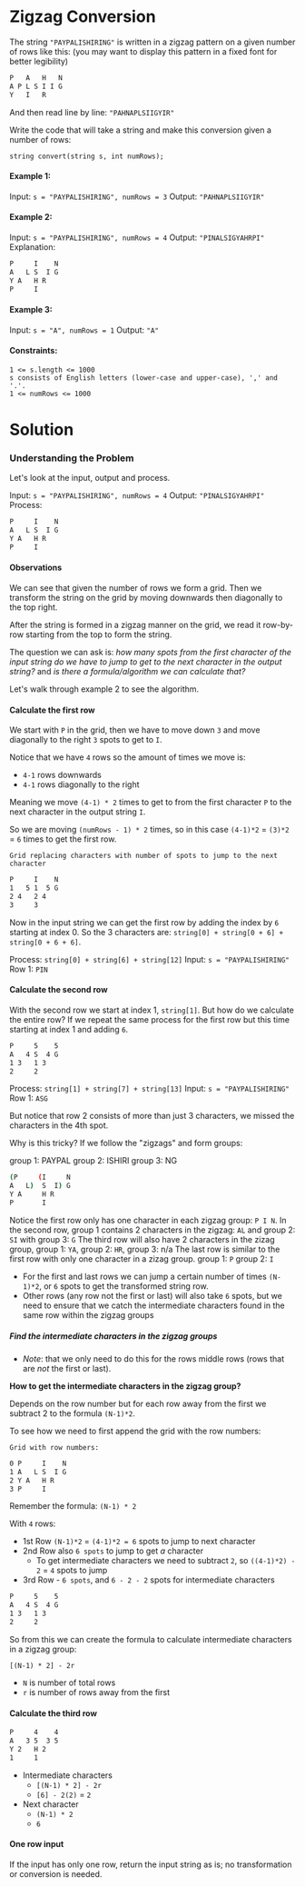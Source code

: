 # Zigzag Conversion

The string `"PAYPALISHIRING"` is written in a zigzag pattern on a given number of rows like this: (you may want to display this pattern in a fixed font for better legibility)

```sh
P   A   H   N
A P L S I I G
Y   I   R
```

And then read line by line: `"PAHNAPLSIIGYIR"`

Write the code that will take a string and make this conversion given a number of rows:

  `string convert(string s, int numRows);`

#### Example 1:

Input: `s = "PAYPALISHIRING", numRows = 3`
Output: `"PAHNAPLSIIGYIR"`

#### Example 2:

Input: `s = "PAYPALISHIRING", numRows = 4`
Output: `"PINALSIGYAHRPI"`
Explanation:

```sh
P     I    N
A   L S  I G
Y A   H R
P     I
```

#### Example 3:

Input: `s = "A", numRows = 1`
Output: `"A"`

#### Constraints:

    1 <= s.length <= 1000
    s consists of English letters (lower-case and upper-case), ',' and '.'.
    1 <= numRows <= 1000

# Solution

### **Understanding the Problem**

Let's look at the input, output and process.

Input: `s = "PAYPALISHIRING", numRows = 4`
Output: `"PINALSIGYAHRPI"`
Process:
```sh
P     I    N
A   L S  I G
Y A   H R
P     I
```

#### **Observations**

We can see that given the number of rows we form a grid. Then we transform the string on the grid by moving downwards then diagonally to the top right.

After the string is formed in a zigzag manner on the grid, we read it row-by-row starting from the top to form the string.

The question we can ask is: *how many spots from the first character of the input string do we have to jump to get to the next character in the output string?* and *is there a formula/algorithm we can calculate that?*

Let's walk through example 2 to see the algorithm.

#### Calculate the first row

We start with `P` in the grid, then we have to move down `3` and move diagonally to the right `3` spots to get to `I`.

Notice that we have `4` rows so the amount of times we move is:

  - `4-1` rows downwards
  - `4-1` rows diagonally to the right

Meaning we move `(4-1) * 2` times to get to from the first character `P` to the next character in the output string `I`.

So we are moving `(numRows - 1) * 2` times, so in this case `(4-1)*2` = `(3)*2` = `6` times to get the first row.

`Grid replacing characters with number of spots to jump to the next character`
```sh
P     I    N
1   5 1  5 G
2 4   2 4
3     3
```

Now in the input string we can get the first row by adding the index by `6` starting at index 0. So the 3 characters are: `string[0] + string[0 + 6] + string[0 + 6 + 6]`.

Process: `string[0] + string[6] + string[12]`
Input: `s = "PAYPALISHIRING"`
Row 1: `PIN`

#### Calculate the second row

With the second row we start at index 1, `string[1]`. But how do we calculate the entire row? If we repeat the same process for the first row but this time starting at index 1 and adding `6`.

```sh
P     5    5
A   4 S  4 G
1 3   1 3
2     2
```
Process: `string[1] + string[7] + string[13]`
Input: `s = "PAYPALISHIRING"`
Row 1: `ASG`

But notice that row 2 consists of more than just 3 characters, we missed the characters in the 4th spot.

Why is this tricky? If we follow the "zigzags" and form groups:

group 1: PAYPAL
group 2: ISHIRI
group 3: NG

```sh
(P     (I     N
A   L)  S  I) G
Y A     H R
P       I
```

Notice the first row only has one character in each zigzag group: `P I N`.
In the second row, group 1 contains 2 characters in the zigzag: `AL` and group 2: `SI` with group 3: `G`
The third row will also have 2 characters in the zizag group, group 1: `YA`, group 2: `HR`, group 3: n/a
The last row is similar to the first row with only one character in a zizag group. group 1: `P` group 2: `I`

- For the first and last rows we can jump a certain number of times `(N-1)*2`, or `6` spots to get the transformed string row.
- Other rows (any row not the first or last) will also take `6` spots, but we need to ensure that we catch the intermediate characters found in the same row within the zigzag groups

##### Find the intermediate characters in the zigzag groups

  - *Note*: that we only need to do this for the rows middle rows (rows that are *not* the first or last).

**How to get the intermediate characters in the zigzag group?**

Depends on the row number but for each row away from the first we subtract 2 to the formula `(N-1)*2`. 

To see how we need to first append the grid with the row numbers:

`Grid with row numbers:`
```sh
0 P     I    N
1 A   L S  I G
2 Y A   H R
3 P     I
```

Remember the formula: `(N-1) * 2` 

With `4` rows:
- 1st Row `(N-1)*2` = `(4-1)*2 = 6` spots to jump to next character
- 2nd Row also `6 spots` to jump to get *a* character
  - To get intermediate characters we need to subtract `2`, so `((4-1)*2) - 2` = `4` spots to jump
- 3rd Row - `6 spots`, and `6 - 2 - 2` spots for intermediate characters

```sh
P     5    5
A   4 S  4 G
1 3   1 3
2     2
```

So from this we can create the formula to calculate intermediate characters in a zigzag group:

`[(N-1) * 2] - 2r`
  - `N` is number of total rows
  - `r` is number of rows away from the first

#### Calculate the third row

```sh
P     4    4
A   3 5  3 5
Y 2   H 2
1     1
```

- Intermediate characters
  - `[(N-1) * 2] - 2r`
  - `[6] - 2(2)` = `2`
- Next character
  - `(N-1) * 2`
  - `6`

#### One row input

If the input has only one row, return the input string as is; no transformation or conversion is needed.

